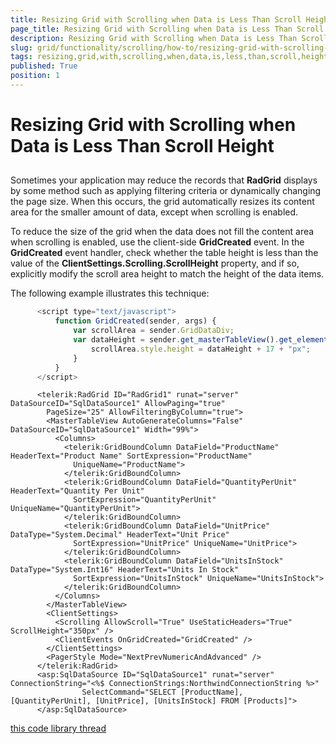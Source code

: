 ```yaml
---
title: Resizing Grid with Scrolling when Data is Less Than Scroll Height
page_title: Resizing Grid with Scrolling when Data is Less Than Scroll Height | RadGrid for ASP.NET AJAX Documentation
description: Resizing Grid with Scrolling when Data is Less Than Scroll Height
slug: grid/functionality/scrolling/how-to/resizing-grid-with-scrolling-when-data-is-less-than-scroll-height
tags: resizing,grid,with,scrolling,when,data,is,less,than,scroll,height
published: True
position: 1
---
```


# Resizing Grid with Scrolling when Data is Less Than Scroll Height



## 

Sometimes your application may reduce the records that **RadGrid** displays by some method such as applying filtering criteria or dynamically changing the page size. When this occurs, the grid automatically resizes its content area for the smaller amount of data, except when scrolling is enabled.

To reduce the size of the grid when the data does not fill the content area when scrolling is enabled, use the client-side **GridCreated** event. In the **GridCreated** event handler, check whether the table height is less than the value of the **ClientSettings.Scrolling.ScrollHeight** property, and if so, explicitly modify the scroll area height to match the height of the data items.

The following example illustrates this technique:

````JavaScript
	  <script type="text/javascript">
	      function GridCreated(sender, args) {
	          var scrollArea = sender.GridDataDiv;
	          var dataHeight = sender.get_masterTableView().get_element().clientHeight; if (dataHeight < 350) {
	              scrollArea.style.height = dataHeight + 17 + "px";
	          }
	      }
	  </script>
````



````ASPNET
	  <telerik:RadGrid ID="RadGrid1" runat="server" DataSourceID="SqlDataSource1" AllowPaging="true"
	    PageSize="25" AllowFilteringByColumn="true">
	    <MasterTableView AutoGenerateColumns="False" DataSourceID="SqlDataSource1" Width="99%">
	      <Columns>
	        <telerik:GridBoundColumn DataField="ProductName" HeaderText="Product Name" SortExpression="ProductName"
	          UniqueName="ProductName">
	        </telerik:GridBoundColumn>
	        <telerik:GridBoundColumn DataField="QuantityPerUnit" HeaderText="Quantity Per Unit"
	          SortExpression="QuantityPerUnit" UniqueName="QuantityPerUnit">
	        </telerik:GridBoundColumn>
	        <telerik:GridBoundColumn DataField="UnitPrice" DataType="System.Decimal" HeaderText="Unit Price"
	          SortExpression="UnitPrice" UniqueName="UnitPrice">
	        </telerik:GridBoundColumn>
	        <telerik:GridBoundColumn DataField="UnitsInStock" DataType="System.Int16" HeaderText="Units In Stock"
	          SortExpression="UnitsInStock" UniqueName="UnitsInStock">
	        </telerik:GridBoundColumn>
	      </Columns>
	    </MasterTableView>
	    <ClientSettings>
	      <Scrolling AllowScroll="True" UseStaticHeaders="True" ScrollHeight="350px" />
	      <ClientEvents OnGridCreated="GridCreated" />
	    </ClientSettings>
	    <PagerStyle Mode="NextPrevNumericAndAdvanced" />
	  </telerik:RadGrid>
	  <asp:SqlDataSource ID="SqlDataSource1" runat="server" ConnectionString="<%$ ConnectionStrings:NorthwindConnectionString %>"
	            SelectCommand="SELECT [ProductName], [QuantityPerUnit], [UnitPrice], [UnitsInStock] FROM [Products]">
	  </asp:SqlDataSource>
````



[this code library thread](http://www.telerik.com/community/code-library/aspnet-ajax/grid/how-to-set-radgrid-height-client-side-with-javascript.aspx)
